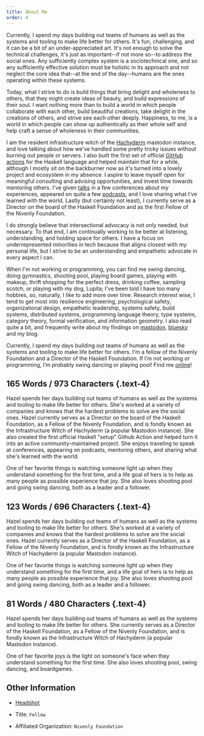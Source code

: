 ```yaml
---
title: About Me
order: 4
---
```


<div data-atabs class="flow">
  <section id="long" data-atabs-panel data-atabs-tab-label="Long" class="flow">

Currently, I spend my days building out teams of humans as well as the systems and tooling to make life better for others.
It's fun, challenging, and it can be a bit of an under-appreciated art.
It's not enough to solve the technical challenges, it's just as important--if not more so--to address the social ones.
Any sufficiently complex system is a sociotechnical one, and so any sufficiently effective solution must be holistic in its approach and not neglect the core idea that--at the end of the day--humans are the ones operating within these systems.

Today, what I strive to do is build things that bring delight and wholeness to others, that they might create ideas of beauty, and build expressions of their soul.
I want nothing more than to build a world in which people collaborate with each other, build beautiful creations, take delight in the creations of others, and strive see each other deeply.
Happiness, to me, is a world in which people can show up authentically as their whole self and help craft a sense of wholeness in their communities.

I am the resident infrastructure witch of the [Hachyderm](https://hachyderm.io) mastodon instance, and love talking about how we've handled some pretty tricky issues without burning out people or servers.
I also built the first set of official [GitHub actions](https://github.com/haskell-actions/setup) for the Haskell language and helped maintain that for a while, although I mostly sit on the backburner now as it's turned into a lovely project and ecosystem in my absence.
I aspire to leave myself open for meaningful consulting and advising opportunities, and invest time towards mentoring others.
I've given [talks](/media/#talks) in a few conferences about my experiences, appeared on quite a few [podcasts](/media/#podcasts), and I love sharing what I've learned with the world.
Lastly (but certainly not least), I currently serve as a Director on the board of the Haskell Foundation and as the first Fellow of the Nivenly Foundation.

I do strongly believe that intersectional advocacy is not only needed, but necessary.
To that end, I am continually working to be better at listening, understanding, and holding space for others.
I have a focus on underrepresented minorities in tech because that aligns closest with my personal life, but I strive to be an understanding and empathetic advocate in every aspect I can.

When I'm not working or programming, you can find me swing dancing, doing gymnastics, shooting pool, playing board games, playing with makeup, thrift shopping for the perfect dress, drinking coffee, sampling scotch, or playing with my dog, Lupita; I've been told I have too many hobbies, so, naturally, I like to add more over time.
Research interest wise, I tend to get most into resilience engineering, psychological safety, organizational design, empathetic leadership, systems safety, build systems, distributed systems, programming language theory, type systems, category theory, formal verification, and information geometry.
I also read quite a bit, and frequently write about my findings on [mastodon]({{socialMedia.mastodon.url}}), [bluesky]({{socialMedia.bluesky.url}}) and my blog.

  </section>
  <section id="short" data-atabs-panel data-atabs-tab-label="Short" class="flow">

Currently, I spend my days building out teams of humans as well as the systems and tooling to make life better for others.
I'm a fellow of the Nivenly Foundation and a Director of the Haskell Foundation.
If I’m not working or programming, I’m probably swing dancing or playing pool!
Find me [online](/contact)!

  </section>
  <section id="speaker" data-atabs-panel data-atabs-tab-label="Speaker" class="flow">

## 165 Words / 973 Characters {.text-4}

Hazel spends her days building out teams of humans as well as the systems and tooling to make life better for others.
She's worked at a variety of companies and knows that the hardest problems to solve are the social ones.
Hazel currently serves as a Director on the board of the Haskell Foundation, as a Fellow of the Nivenly Foundation, and is fondly known as the Infrastructure Witch of Hachyderm (a popular Mastodon instance).
She also created the first official Haskell "setup" Github Action and helped turn it into an active community-maintained project.
She enjoys traveling to speak at conferences, appearing on podcasts, mentoring others, and sharing what she's learned with the world.

One of her favorite things is watching someone light up when they understand something for the first time, and a life goal of hers is to help as many people as possible experience that joy.
She also loves shooting pool and going swing dancing, both as a leader and a follower.

## 123 Words / 696 Characters {.text-4}

Hazel spends her days building out teams of humans as well as the systems and tooling to make life better for others.
She's worked at a variety of companies and knows that the hardest problems to solve are the social ones.
Hazel currently serves as a Director of the Haskell Foundation, as a Fellow of the Nivenly Foundation, and is fondly known as the Infrastructure Witch of Hachyderm (a popular Mastodon instance).

One of her favorite things is watching someone light up when they understand something for the first time, and a life goal of hers is to help as many people as possible experience that joy.
She also loves shooting pool and going swing dancing, both as a leader and a follower.

## 81 Words / 480 Characters {.text-4}

Hazel spends her days building out teams of humans as well as the systems and tooling to make life better for others.
She currently serves as a Director of the Haskell Foundation, as a Fellow of the Nivenly Foundation, and is fondly known as the Infrastructure Witch of Hachyderm (a popular Mastodon instance).

One of her favorite joys is the light on someone's face when they understand something for the first time.
She also loves shooting pool, swing dancing, and boardgames.

## Other Information

- [Headshot](/images/og.jpg)
- Title: `Fellow`
- Affiliated Organization: `Nivenly Foundation`

  </section>
</div>

<script data-helmet="tabs-page" async defer>
{% include "tabs.js" %}
</script>

<style data-helmet="tabs-style">
{% include "tabs.css" %}
</style>
